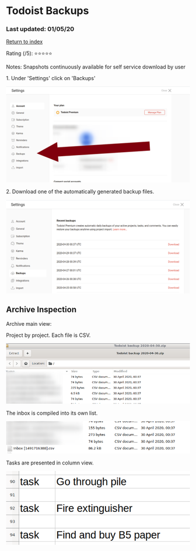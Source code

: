 # Todoist Backups 

### Last updated: 01/05/20

[Return to index](https://github.com/danielrosehilljlm/CloudBackupApproaches)

Rating (/5): ⭐⭐⭐⭐⭐

Notes: Snapshots continuously available for self service download by user

<p>1. Under 'Settings' click on 'Backups'

![Backups](/images/0133.png) 

</p>2. Download one of the automatically generated backup files.

![Backups](/images/0134.png) 

## Archive Inspection

<p>Archive main view:</p>

<p>Project by project. Each file is CSV.

![Backups](/images/0135.png) 

</p>

<p>The inbox is compiled into its own list.

![Backups](/images/0135_1.png) 

</p>

<p>Tasks are presented in column view.

![Backups](/images/0137.png) 
